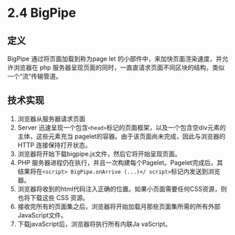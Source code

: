 
# 2.4 BigPipe

## 定义

BigPipe 通过将页面加载到称为page let 的小部件中，来加快页面渲染速度，并允许浏览器在 php 服务器呈现页面的同时，一直直请求页面不同区块的结构，类似一个“流”传输管道。

## 技术实现

1. 浏览器从服务器请求页面
2. Server 迅速呈现一个包含`<head>`标记的页面框架，以及一个包含空div元素的主体，这些元素充当 pagelet的容器。由于该页面尚未完成，因此与浏览器的HTTP 连接保持打开状态。
3. 浏览器将开始下载bigpipe.js文件，然后它将开始呈现页面。
4. PHP 服务器进程仍在执行，并且一次构建每个Pagelet。Pagelet完成后，其结果将在`<script> BigPipe.onArrive (...)</ script>`标记内发送到浏览器。
5. 浏览器将收到的html代码注入正确的位置。如果小页面需要任何CSS资源，则也将下载这些 CSS 资源。
6. 接收完所有的页面集之后，浏览器将开始加载月那些页面集所需的所有外部JavaScript文件。
7. 下载javaScript后，浏览器将执行所有内联Ja vaScript。
